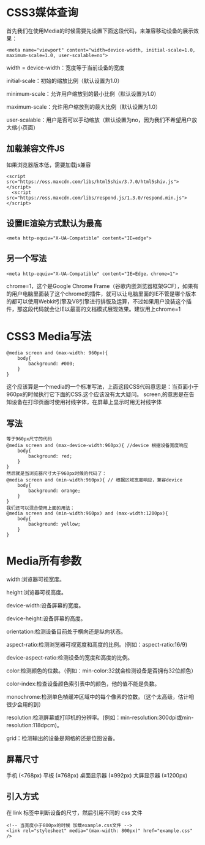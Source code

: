 # CSS3媒体查询  
首先我们在使用Media的时候需要先设置下面这段代码，来兼容移动设备的展示效果：  
```
<meta name="viewport" content="width=device-width, initial-scale=1.0, maximum-scale=1.0, user-scalable=no">
```
width = device-width：宽度等于当前设备的宽度

initial-scale：初始的缩放比例（默认设置为1.0）  

minimum-scale：允许用户缩放到的最小比例（默认设置为1.0）    

maximum-scale：允许用户缩放到的最大比例（默认设置为1.0）   

user-scalable：用户是否可以手动缩放（默认设置为no，因为我们不希望用户放大缩小页面） 

## 加载兼容文件JS  
如果浏览器版本低，需要加载js兼容

```
<script src="https://oss.maxcdn.com/libs/html5shiv/3.7.0/html5shiv.js"></script>
  <script src="https://oss.maxcdn.com/libs/respond.js/1.3.0/respond.min.js"></script>
```
## 设置IE渲染方式默认为最高
```
<meta http-equiv="X-UA-Compatible" content="IE=edge">
```
## 另一个写法  
```
<meta http-equiv="X-UA-Compatible" content="IE=Edge，chrome=1">
```
chrome=1，这个是Google Chrome Frame（谷歌内嵌浏览器框架GCF），如果有的用户电脑里面装了这个chrome的插件，就可以让电脑里面的IE不管是哪个版本的都可以使用Webkit引擎及V8引擎进行排版及运算，不过如果用户没装这个插件，那这段代码就会让IE以最高的文档模式展现效果。建议用上chrome=1

# CSS3 Media写法  
```
@media screen and (max-width: 960px){
    body{
        background: #000;
    }
}
```
这个应该算是一个media的一个标准写法，上面这段CSS代码意思是：当页面小于960px的时候执行它下面的CSS.这个应该没有太大疑问。
screen,的意思是在告知设备在打印页面时使用衬线字体，在屏幕上显示时用无衬线字体

## 写法  
```
等于960px尺寸的代码
@media screen and (max-device-width:960px){ //device 根据设备宽度响应
	body{
		background: red;
	}
}
然后就是当浏览器尺寸大于960px时候的代码了：
@media screen and (min-width:960px){ // 根据区域宽度响应，兼容device
	body{
		background: orange;
	}
}
我们还可以混合使用上面的用法：
@media screen and (min-width:960px) and (max-width:1200px){
	body{
		background: yellow;
	}
}
```
# Media所有参数  
width:浏览器可视宽度。

height:浏览器可视高度。

device-width:设备屏幕的宽度。

device-height:设备屏幕的高度。

orientation:检测设备目前处于横向还是纵向状态。

aspect-ratio:检测浏览器可视宽度和高度的比例。(例如：aspect-ratio:16/9)

device-aspect-ratio:检测设备的宽度和高度的比例。

color:检测颜色的位数。（例如：min-color:32就会检测设备是否拥有32位颜色）

color-index:检查设备颜色索引表中的颜色，他的值不能是负数。

monochrome:检测单色楨缓冲区域中的每个像素的位数。（这个太高级，估计咱很少会用的到）

resolution:检测屏幕或打印机的分辨率。(例如：min-resolution:300dpi或min-resolution:118dpcm)。

grid：检测输出的设备是网格的还是位图设备。

## 屏幕尺寸  
手机	(<768px)
平板	(≥768px)
桌面显示器	(≥992px)
大屏显示器	(≥1200px)  

## 引入方式
在 link 标签中判断设备的尺寸，然后引用不同的 css 文件
```
<!-- 当宽度小于800px的时候 加载example.css文件 -->
<link rel="stylesheet" media="(max-width: 800px)" href="example.css" />
```







































